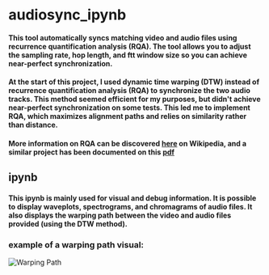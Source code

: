 # audiosync_ipynb

#### This tool automatically syncs matching video and audio files using recurrence quantification analysis (RQA). The tool allows you to adjust the sampling rate, hop length, and ftt window size so you can achieve near-perfect synchronization.

#### At the start of this project, I used dynamic time warping (DTW) instead of recurrence quantification analysis (RQA) to synchronize the two audio tracks. This method seemed efficient for my purposes, but didn't achieve near-perfect synchronization on some tests. This led me to implement RQA, which maximizes alignment paths and relies on similarity rather than distance.

#### More information on RQA can be discovered [here](https://en.wikipedia.org/wiki/Recurrence_quantification_analysis) on Wikipedia, and a similar project has been documented on this [pdf](http://www.mtg.upf.edu/system/files/publications/Roma-Waspaa-2014.pdf)


## ipynb

#### This ipynb is mainly used for visual and debug information. It is possible to display waveplots, spectrograms, and chromagrams of audio files. It also displays the warping path between the video and audio files provided (using the DTW method).

### example of a warping path visual:

![Warping Path](https://i.imgur.com/gH7YqOm.png)

